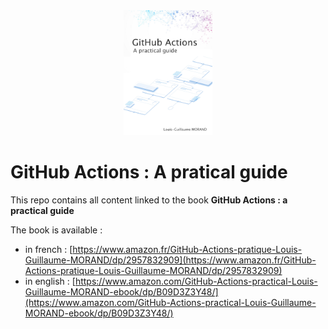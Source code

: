 <center><a href="https://www.amazon.fr/GitHub-Actions-pratique-Louis-Guillaume-MORAND/dp/2957832909" target="_blank"><img src="https://raw.githubusercontent.com/lgmorand/lgmorand/master/cover.jpg" height="200" /> </a></center>

# GitHub Actions : A pratical guide

This repo contains all content linked to the book **GitHub Actions : a practical guide**

The book is available :

- in french : [https://www.amazon.fr/GitHub-Actions-pratique-Louis-Guillaume-MORAND/dp/2957832909](https://www.amazon.fr/GitHub-Actions-pratique-Louis-Guillaume-MORAND/dp/2957832909)
- in english : [https://www.amazon.com/GitHub-Actions-practical-Louis-Guillaume-MORAND-ebook/dp/B09D3Z3Y48/](https://www.amazon.com/GitHub-Actions-practical-Louis-Guillaume-MORAND-ebook/dp/B09D3Z3Y48/)
